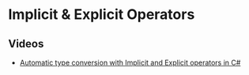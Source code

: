 # Implicit & Explicit Operators

## Videos
- [Automatic type conversion with Implicit and Explicit operators in C#](https://www.youtube.com/watch?v=-6NpI15erqY&ab_channel=NickChapsas)